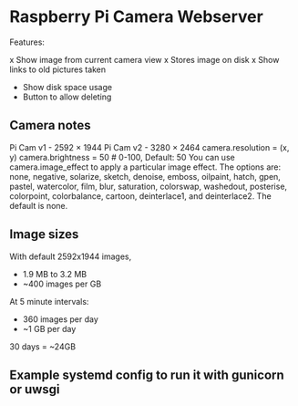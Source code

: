 # Raspberry Pi Camera Webserver

Features:

x Show image from current camera view
x Stores image on disk
x Show links to old pictures taken
- Show disk space usage
- Button to allow deleting

## Camera notes

Pi Cam v1 - 2592 × 1944
Pi Cam v2 - 3280 × 2464
camera.resolution = (x, y)
camera.brightness = 50  # 0-100, Default: 50
You can use camera.image_effect to apply a particular image effect.
The options are:
none, negative, solarize, sketch, denoise, emboss, oilpaint, hatch, gpen,
pastel, watercolor, film, blur, saturation, colorswap, washedout, posterise,
colorpoint, colorbalance, cartoon, deinterlace1, and deinterlace2. The default is none.

## Image sizes

With default 2592x1944 images,
- 1.9 MB to 3.2 MB
- ~400 images per GB

At 5 minute intervals:
- 360 images per day
- ~1 GB per day

30 days = ~24GB

## Example systemd config to run it with gunicorn or uwsgi

```
```